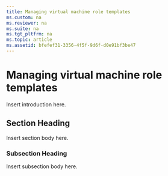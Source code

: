 ```yaml
---
title: Managing virtual machine role templates
ms.custom: na
ms.reviewer: na
ms.suite: na
ms.tgt_pltfrm: na
ms.topic: article
ms.assetid: bfefef31-3356-4f5f-9d6f-d0e91bf3be47
---
```

# Managing virtual machine role templates
Insert introduction here.

## Section Heading
Insert section body here.

### Subsection Heading
Insert subsection body here.



